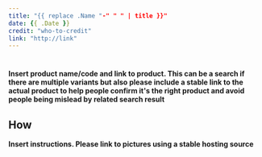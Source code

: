 ```yaml
---
title: "{{ replace .Name "-" " " | title }}"
date: {{ .Date }}
credit: "who-to-credit"
link: "http://link"
---
```


# <Insert Pen Name>

**Insert product name/code and link to product. This can be a search if there are multiple variants but also please include a stable link to the actual product to help people confirm it's the right product and avoid people being mislead by related search result**

## How

**Insert instructions. Please link to pictures using a stable hosting source** 
